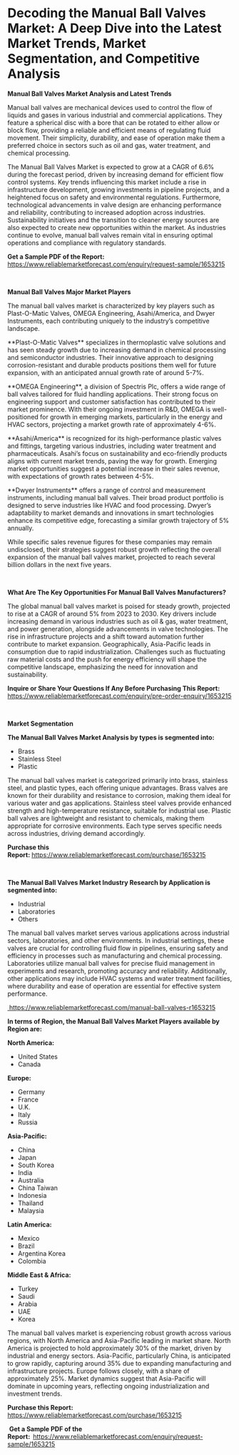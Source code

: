 <p><h1>Decoding the Manual Ball Valves Market: A Deep Dive into the Latest Market Trends, Market Segmentation, and Competitive Analysis</h1></p><p><strong>Manual Ball Valves Market Analysis and Latest Trends</strong></p>
<p><p>Manual ball valves are mechanical devices used to control the flow of liquids and gases in various industrial and commercial applications. They feature a spherical disc with a bore that can be rotated to either allow or block flow, providing a reliable and efficient means of regulating fluid movement. Their simplicity, durability, and ease of operation make them a preferred choice in sectors such as oil and gas, water treatment, and chemical processing.</p><p>The Manual Ball Valves Market is expected to grow at a CAGR of 6.6% during the forecast period, driven by increasing demand for efficient flow control systems. Key trends influencing this market include a rise in infrastructure development, growing investments in pipeline projects, and a heightened focus on safety and environmental regulations. Furthermore, technological advancements in valve design are enhancing performance and reliability, contributing to increased adoption across industries. Sustainability initiatives and the transition to cleaner energy sources are also expected to create new opportunities within the market. As industries continue to evolve, manual ball valves remain vital in ensuring optimal operations and compliance with regulatory standards.</p></p>
<p><strong>Get a Sample PDF of the Report:&nbsp;</strong> <a href="https://www.reliablemarketforecast.com/enquiry/request-sample/1653215?utm_campaign=3263&utm_medium=2&utm_source=Github&utm_content=ia&utm_term=16042025&utm_id=manual-ball-valves">https://www.reliablemarketforecast.com/enquiry/request-sample/1653215</a></p>
<p>&nbsp;</p>
<p><strong>Manual Ball Valves Major Market Players</strong></p>
<p><p>The manual ball valves market is characterized by key players such as Plast-O-Matic Valves, OMEGA Engineering, Asahi/America, and Dwyer Instruments, each contributing uniquely to the industry’s competitive landscape.</p><p>**Plast-O-Matic Valves** specializes in thermoplastic valve solutions and has seen steady growth due to increasing demand in chemical processing and semiconductor industries. Their innovative approach to designing corrosion-resistant and durable products positions them well for future expansion, with an anticipated annual growth rate of around 5-7%.</p><p>**OMEGA Engineering**, a division of Spectris Plc, offers a wide range of ball valves tailored for fluid handling applications. Their strong focus on engineering support and customer satisfaction has contributed to their market prominence. With their ongoing investment in R&D, OMEGA is well-positioned for growth in emerging markets, particularly in the energy and HVAC sectors, projecting a market growth rate of approximately 4-6%.</p><p>**Asahi/America** is recognized for its high-performance plastic valves and fittings, targeting various industries, including water treatment and pharmaceuticals. Asahi’s focus on sustainability and eco-friendly products aligns with current market trends, paving the way for growth. Emerging market opportunities suggest a potential increase in their sales revenue, with expectations of growth rates between 4-5%.</p><p>**Dwyer Instruments** offers a range of control and measurement instruments, including manual ball valves. Their broad product portfolio is designed to serve industries like HVAC and food processing. Dwyer’s adaptability to market demands and innovations in smart technologies enhance its competitive edge, forecasting a similar growth trajectory of 5% annually.</p><p>While specific sales revenue figures for these companies may remain undisclosed, their strategies suggest robust growth reflecting the overall expansion of the manual ball valves market, projected to reach several billion dollars in the next five years.</p></p>
<p>&nbsp;</p>
<p><strong>What Are The Key Opportunities For Manual Ball Valves Manufacturers?</strong></p>
<p><p>The global manual ball valves market is poised for steady growth, projected to rise at a CAGR of around 5% from 2023 to 2030. Key drivers include increasing demand in various industries such as oil & gas, water treatment, and power generation, alongside advancements in valve technologies. The rise in infrastructure projects and a shift toward automation further contribute to market expansion. Geographically, Asia-Pacific leads in consumption due to rapid industrialization. Challenges such as fluctuating raw material costs and the push for energy efficiency will shape the competitive landscape, emphasizing the need for innovation and sustainability.</p></p>
<p><strong>Inquire or Share Your Questions If Any Before Purchasing This Report:</strong> <a href="https://www.reliablemarketforecast.com/enquiry/pre-order-enquiry/1653215?utm_campaign=3263&utm_medium=2&utm_source=Github&utm_content=ia&utm_term=16042025&utm_id=manual-ball-valves">https://www.reliablemarketforecast.com/enquiry/pre-order-enquiry/1653215</a></p>
<p>&nbsp;</p>
<p><strong>Market Segmentation</strong></p>
<p><strong>The Manual Ball Valves Market Analysis by types is segmented into:</strong></p>
<p><ul><li>Brass</li><li>Stainless Steel</li><li>Plastic</li></ul></p>
<p><p>The manual ball valves market is categorized primarily into brass, stainless steel, and plastic types, each offering unique advantages. Brass valves are known for their durability and resistance to corrosion, making them ideal for various water and gas applications. Stainless steel valves provide enhanced strength and high-temperature resistance, suitable for industrial use. Plastic ball valves are lightweight and resistant to chemicals, making them appropriate for corrosive environments. Each type serves specific needs across industries, driving demand accordingly.</p></p>
<p><strong>Purchase this Report:&nbsp;</strong><a href="https://www.reliablemarketforecast.com/purchase/1653215?utm_campaign=3263&utm_medium=2&utm_source=Github&utm_content=ia&utm_term=16042025&utm_id=manual-ball-valves">https://www.reliablemarketforecast.com/purchase/1653215</a></p>
<p>&nbsp;</p>
<p><strong>The Manual Ball Valves Market Industry Research by Application is segmented into:</strong></p>
<p><ul><li>Industrial</li><li>Laboratories</li><li>Others</li></ul></p>
<p><p>The manual ball valves market serves various applications across industrial sectors, laboratories, and other environments. In industrial settings, these valves are crucial for controlling fluid flow in pipelines, ensuring safety and efficiency in processes such as manufacturing and chemical processing. Laboratories utilize manual ball valves for precise fluid management in experiments and research, promoting accuracy and reliability. Additionally, other applications may include HVAC systems and water treatment facilities, where durability and ease of operation are essential for effective system performance.</p></p>
<p><a href="https://www.reliablemarketforecast.com/manual-ball-valves-r1653215?utm_campaign=3263&utm_medium=2&utm_source=Github&utm_content=ia&utm_term=16042025&utm_id=manual-ball-valves">&nbsp;https://www.reliablemarketforecast.com/manual-ball-valves-r1653215</a></p>
<p><strong>In terms of Region, the Manual Ball Valves Market Players available by Region are:</strong></p>
<p>
    <p> <strong> North America: </strong>
        <ul>
            <li>United States</li>
            <li>Canada</li>
        </ul>
        </p> 
    <p> <strong> Europe: </strong>
        <ul>
            <li>Germany</li>
            <li>France</li>
            <li>U.K.</li>
            <li>Italy</li>
            <li>Russia</li>
        </ul>
        </p> 
    <p> <strong> Asia-Pacific: </strong>
        <ul>
            <li>China</li>
            <li>Japan</li>
            <li>South Korea</li>
            <li>India</li>
            <li>Australia</li>
            <li>China Taiwan</li>
            <li>Indonesia</li>
            <li>Thailand</li>
            <li>Malaysia</li>
        </ul>
        </p> 
    <p> <strong> Latin America: </strong>
        <ul>
            <li>Mexico</li>
            <li>Brazil</li>
            <li>Argentina Korea</li>
            <li>Colombia</li>
        </ul>
        </p> 
    <p> <strong> Middle East & Africa: </strong>
        <ul>
            <li>Turkey</li>
            <li>Saudi</li>
            <li>Arabia</li>
            <li>UAE</li>
            <li>Korea</li>
        </ul>
    </p>
    </p>
<p><p>The manual ball valves market is experiencing robust growth across various regions, with North America and Asia-Pacific leading in market share. North America is projected to hold approximately 30% of the market, driven by industrial and energy sectors. Asia-Pacific, particularly China, is anticipated to grow rapidly, capturing around 35% due to expanding manufacturing and infrastructure projects. Europe follows closely, with a share of approximately 25%. Market dynamics suggest that Asia-Pacific will dominate in upcoming years, reflecting ongoing industrialization and investment trends.</p></p>
<p><strong>Purchase this Report: </strong><a href="https://www.reliablemarketforecast.com/purchase/1653215?utm_campaign=3263&utm_medium=2&utm_source=Github&utm_content=ia&utm_term=16042025&utm_id=manual-ball-valves">https://www.reliablemarketforecast.com/purchase/1653215</a></p>
<p>&nbsp;<strong>Get a Sample PDF of the Report:&nbsp;&nbsp;</strong><a href="https://www.reliablemarketforecast.com/enquiry/request-sample/1653215?utm_campaign=3263&utm_medium=2&utm_source=Github&utm_content=ia&utm_term=16042025&utm_id=manual-ball-valves">https://www.reliablemarketforecast.com/enquiry/request-sample/1653215</a></p>
<p><strong></strong></p>
<p><p></p><p></p><p></p></p>